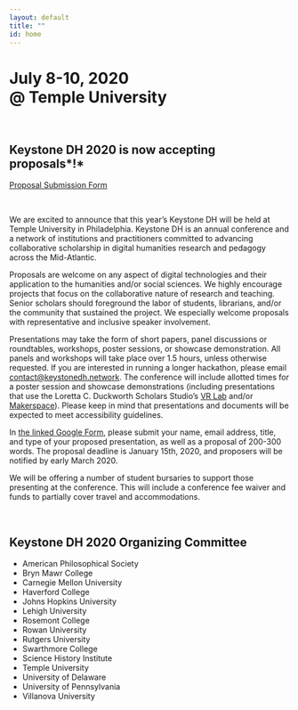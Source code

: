 ```yaml
---
layout: default
title: ""
id: home
---
```


# July 8-10, 2020<br/>@ Temple University

<!-- <div class="site-nav">{% include navigation.html %}</div> -->
<br/>

## Keystone DH 2020 is now accepting proposals*!*

<a class="button button-dark-blue" href="https://docs.google.com/forms/d/e/1FAIpQLSfyIe3KUDXoXSUe_bF3CZ2fuOB0LAP6jPkXWyo0DsvKgsNcHQ/viewform" target="_blank">Proposal Submission Form</a>

<br/>

We are excited to announce that this year’s Keystone DH will be held at Temple University in Philadelphia. Keystone DH is an annual conference and a network of institutions and practitioners committed to advancing collaborative scholarship in digital humanities research and pedagogy across the Mid-Atlantic.

Proposals are welcome on any aspect of digital technologies and their application to the humanities and/or social sciences. We highly encourage projects that focus on the collaborative nature of research and teaching. Senior scholars should foreground the labor of students, librarians, and/or the community that sustained the project. We especially welcome proposals with representative and inclusive speaker involvement.

Presentations may take the form of short papers, panel discussions or roundtables, workshops, poster sessions, or showcase demonstration. All panels and workshops will take place over 1.5 hours, unless otherwise requested. If you are interested in running a longer hackathon, please email contact@keystonedh.network. The conference will include allotted times for a poster session and showcase demonstrations (including presentations that use the Loretta C. Duckworth Scholars Studio’s [VR Lab](https://library.temple.edu/spaces/34) and/or [Makerspace](https://library.temple.edu/spaces/28)). Please keep in mind that presentations and documents will be expected to meet accessibility guidelines. 

In [the linked Google Form](https://docs.google.com/forms/d/e/1FAIpQLSfyIe3KUDXoXSUe_bF3CZ2fuOB0LAP6jPkXWyo0DsvKgsNcHQ/viewform), please submit your name, email address, title, and type of your proposed presentation, as well as a proposal of 200-300 words. The proposal deadline is January 15th, 2020, and proposers will be notified by early March 2020.

We will be offering a number of student bursaries to support those presenting at the conference. This will include a conference fee waiver and funds to partially cover travel and accommodations. 

<br/>

## Keystone DH 2020 Organizing Committee

- American Philosophical Society
- Bryn Mawr College
- Carnegie Mellon University
- Haverford College
- Johns Hopkins University
- Lehigh University
- Rosemont College
- Rowan University
- Rutgers University
- Swarthmore College
- Science History Institute 
- Temple University
- University of Delaware
- University of Pennsylvania
- Villanova University

